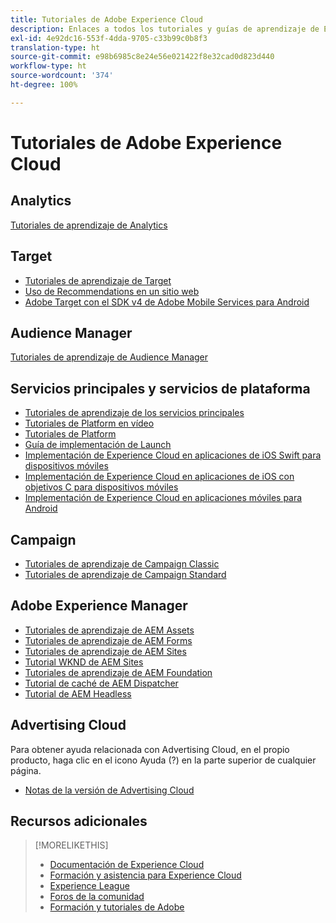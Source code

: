 ```yaml
---
title: Tutoriales de Adobe Experience Cloud
description: Enlaces a todos los tutoriales y guías de aprendizaje de Experience Cloud
exl-id: 4e92dc16-553f-4dda-9705-c33b99c0b8f3
translation-type: ht
source-git-commit: e98b6985c8e24e56e021422f8e32cad0d823d440
workflow-type: ht
source-wordcount: '374'
ht-degree: 100%

---
```


# Tutoriales de Adobe Experience Cloud

## Analytics

[Tutoriales de aprendizaje de Analytics](https://docs.adobe.com/content/help/es-ES/analytics-learn/tutorials/overview.html)

## Target

* [Tutoriales de aprendizaje de Target](https://docs.adobe.com/content/help/es-ES/target-learn/tutorials/overview.html)
* [Uso de Recommendations en un sitio web](https://docs.adobe.com/content/help/en/target-learn/recommendations-in-a-website/overview.html)
* [Adobe Target con el SDK v4 de Adobe Mobile Services para Android](https://docs.adobe.com/content/help/en/target-learn/mobile-sdk-v4-android/overview.html)

## Audience Manager

[Tutoriales de aprendizaje de Audience Manager](https://docs.adobe.com/content/help/es-ES/audience-manager-learn/tutorials/overview.html)

## Servicios principales y servicios de plataforma

* [Tutoriales de aprendizaje de los servicios principales](https://docs.adobe.com/content/help/es-ES/core-services-learn/tutorials/overview.html)
* [Tutoriales de Platform en vídeo](https://docs.adobe.com/content/help/es-ES/platform-learn/tutorials/overview.html)
* [Tutoriales de Platform](https://docs.adobe.com/content/help/es-ES/experience-platform/tutorials/home.html)
* [Guía de implementación de Launch](https://docs.adobe.com/content/help/es-ES/core-services-learn/implementing-in-websites-with-launch/index.html)
* [Implementación de Experience Cloud en aplicaciones de iOS Swift para dispositivos móviles](https://docs.adobe.com/content/help/es-ES/core-services-learn/implementing-in-mobile-ios-swift-apps-with-launch/index.html)
* [Implementación de Experience Cloud en aplicaciones de iOS con objetivos C para dispositivos móviles](https://docs.adobe.com/content/help/es-ES/core-services-learn/implementing-in-mobile-ios-objective-c-apps-with-launch/index.html)
* [Implementación de Experience Cloud en aplicaciones móviles para Android](https://docs.adobe.com/content/help/es-ES/core-services-learn/implementing-in-mobile-android-apps-with-launch/index.html)

## Campaign

* [Tutoriales de aprendizaje de Campaign Classic](https://docs.adobe.com/content/help/es-ES/campaign-classic-learn/tutorials/overview.html)
* [Tutoriales de aprendizaje de Campaign Standard](https://docs.adobe.com/content/help/es-ES/campaign-standard-learn/tutorials/overview.html)

## Adobe Experience Manager

* [Tutoriales de aprendizaje de AEM Assets](https://docs.adobe.com/content/help/es-ES/experience-manager-learn/assets/overview.html)
* [Tutoriales de aprendizaje de AEM Forms](https://docs.adobe.com/content/help/es-ES/experience-manager-learn/forms/overview.html)
* [Tutoriales de aprendizaje de AEM Sites](https://docs.adobe.com/content/help/es-ES/experience-manager-learn/sites/overview.html)
* [Tutorial WKND de AEM Sites](https://docs.adobe.com/content/help/es-ES/experience-manager-learn/getting-started-wknd-tutorial-develop/overview.html)
* [Tutoriales de aprendizaje de AEM Foundation](https://docs.adobe.com/content/help/es-ES/experience-manager-learn/assets/overview.html)
* [Tutorial de caché de AEM Dispatcher](https://docs.adobe.com/content/help/es-ES/experience-manager-learn/dispatcher-tutorial/overview.html)
* [Tutorial de AEM Headless](https://docs.adobe.com/content/help/es-ES/experience-manager-learn/getting-started-with-aem-headless/overview.html)

## Advertising Cloud

Para obtener ayuda relacionada con Advertising Cloud, en el propio producto, haga clic en el icono Ayuda (?) en la parte superior de cualquier página.

* [Notas de la versión de Advertising Cloud](https://docs.adobe.com/content/help/es-ES/release-notes/experience-cloud/current.html#adcloud)

## Recursos adicionales

>[!MORELIKETHIS]
>
>* [Documentación de Experience Cloud](https://docs.adobe.com/content/help/es-ES/experience-cloud/user-guides/home.html)
>* [Formación y asistencia para Experience Cloud](https://helpx.adobe.com/es/support/experience-cloud.html)
>* [Experience League](https://experienceleague.adobe.com/?lang=es)
>* [Foros de la comunidad](https://forums.adobe.com/community/experience-cloud/)
>* [Formación y tutoriales de Adobe](https://helpx.adobe.com/es/learning.html?promoid=KAUDK)

